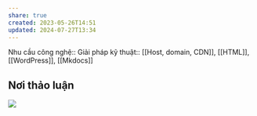 ```yaml
---
share: true
created: 2023-05-26T14:51
updated: 2024-07-27T13:34
---
```

Nhu cầu công nghệ::
Giải pháp kỹ thuật:: [[Host, domain, CDN]], [[HTML]], [[WordPress]], [[Mkdocs]]

## Nơi thảo luận
![](https://i.imgur.com/4fq665i.png)